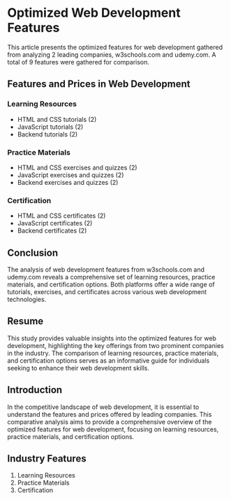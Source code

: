 # Optimized Web Development Features

This article presents the optimized features for web development gathered from analyzing 2 leading companies, w3schools.com and udemy.com. A total of 9 features were gathered for comparison.

## Features and Prices in Web Development

### Learning Resources

- HTML and CSS tutorials (2)
- JavaScript tutorials (2)
- Backend tutorials (2)

### Practice Materials

- HTML and CSS exercises and quizzes (2)
- JavaScript exercises and quizzes (2)
- Backend exercises and quizzes (2)

### Certification

- HTML and CSS certificates (2)
- JavaScript certificates (2)
- Backend certificates (2)

## Conclusion

The analysis of web development features from w3schools.com and udemy.com reveals a comprehensive set of learning resources, practice materials, and certification options. Both platforms offer a wide range of tutorials, exercises, and certificates across various web development technologies.

## Resume

This study provides valuable insights into the optimized features for web development, highlighting the key offerings from two prominent companies in the industry. The comparison of learning resources, practice materials, and certification options serves as an informative guide for individuals seeking to enhance their web development skills.

## Introduction

In the competitive landscape of web development, it is essential to understand the features and prices offered by leading companies. This comparative analysis aims to provide a comprehensive overview of the optimized features for web development, focusing on learning resources, practice materials, and certification options.

## Industry Features

1. Learning Resources
2. Practice Materials
3. Certification